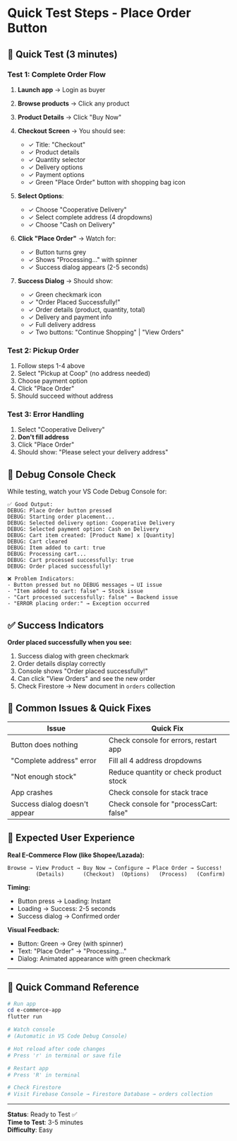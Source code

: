 # Quick Test Steps - Place Order Button

## 🎯 Quick Test (3 minutes)

### Test 1: Complete Order Flow
1. **Launch app** → Login as buyer
2. **Browse products** → Click any product
3. **Product Details** → Click "Buy Now"
4. **Checkout Screen** → You should see:
   - ✓ Title: "Checkout"
   - ✓ Product details
   - ✓ Quantity selector
   - ✓ Delivery options
   - ✓ Payment options
   - ✓ Green "Place Order" button with shopping bag icon

5. **Select Options**:
   - ✓ Choose "Cooperative Delivery"
   - ✓ Select complete address (4 dropdowns)
   - ✓ Choose "Cash on Delivery"

6. **Click "Place Order"** → Watch for:
   - ✓ Button turns grey
   - ✓ Shows "Processing..." with spinner
   - ✓ Success dialog appears (2-5 seconds)

7. **Success Dialog** → Should show:
   - ✓ Green checkmark icon
   - ✓ "Order Placed Successfully!"
   - ✓ Order details (product, quantity, total)
   - ✓ Delivery and payment info
   - ✓ Full delivery address
   - ✓ Two buttons: "Continue Shopping" | "View Orders"

### Test 2: Pickup Order
1. Follow steps 1-4 above
2. Select "Pickup at Coop" (no address needed)
3. Choose payment option
4. Click "Place Order"
5. Should succeed without address

### Test 3: Error Handling
1. Select "Cooperative Delivery"
2. **Don't fill address**
3. Click "Place Order"
4. Should show: "Please select your delivery address"

## 🐛 Debug Console Check

While testing, watch your VS Code Debug Console for:

```
✅ Good Output:
DEBUG: Place Order button pressed
DEBUG: Starting order placement...
DEBUG: Selected delivery option: Cooperative Delivery
DEBUG: Selected payment option: Cash on Delivery
DEBUG: Cart item created: [Product Name] x [Quantity]
DEBUG: Cart cleared
DEBUG: Item added to cart: true
DEBUG: Processing cart...
DEBUG: Cart processed successfully: true
DEBUG: Order placed successfully!

❌ Problem Indicators:
- Button pressed but no DEBUG messages → UI issue
- "Item added to cart: false" → Stock issue
- "Cart processed successfully: false" → Backend issue
- "ERROR placing order:" → Exception occurred
```

## ✅ Success Indicators

**Order placed successfully when you see:**
1. Success dialog with green checkmark
2. Order details display correctly
3. Console shows "Order placed successfully!"
4. Can click "View Orders" and see the new order
5. Check Firestore → New document in `orders` collection

## 🔴 Common Issues & Quick Fixes

| Issue | Quick Fix |
|-------|-----------|
| Button does nothing | Check console for errors, restart app |
| "Complete address" error | Fill all 4 address dropdowns |
| "Not enough stock" | Reduce quantity or check product stock |
| App crashes | Check console for stack trace |
| Success dialog doesn't appear | Check console for "processCart: false" |

## 📱 Expected User Experience

**Real E-Commerce Flow (like Shopee/Lazada):**
```
Browse → View Product → Buy Now → Configure → Place Order → Success!
         (Details)      (Checkout)  (Options)   (Process)   (Confirm)
```

**Timing:**
- Button press → Loading: Instant
- Loading → Success: 2-5 seconds
- Success dialog → Confirmed order

**Visual Feedback:**
- Button: Green → Grey (with spinner)
- Text: "Place Order" → "Processing..."
- Dialog: Animated appearance with green checkmark

---

## 🚀 Quick Command Reference

```powershell
# Run app
cd e-commerce-app
flutter run

# Watch console
# (Automatic in VS Code Debug Console)

# Hot reload after code changes
# Press 'r' in terminal or save file

# Restart app
# Press 'R' in terminal

# Check Firestore
# Visit Firebase Console → Firestore Database → orders collection
```

---

**Status**: Ready to Test ✅  
**Time to Test**: 3-5 minutes  
**Difficulty**: Easy  
